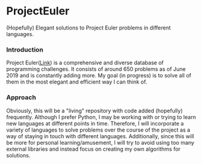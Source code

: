 # ProjectEuler
(Hopefully) Elegant solutions to Project Euler problems in different languages.

### Introduction

Project Euler(<a href="https://projecteuler.net/">Link</a>) is a comprehensive and diverse database of programming challenges. It consists of around 650 problems as of June 2019 and is constantly adding more.
My goal (in progress) is to solve all of them in the most elegant and efficient way I can think of.

### Approach

Obviously, this will be a "living" repository with code added (hopefully) frequently. Although I prefer Python, I may be working with or trying to learn new languages at different points in time. Therefore, I will incorporate a variety of languages to solve problems over the course of the project as a way of staying in touch with different languages. Additionally, since this will be more for personal learning/amusement, I will try to avoid using too many external libraries and instead focus on creating my own algorithms for solutions.
